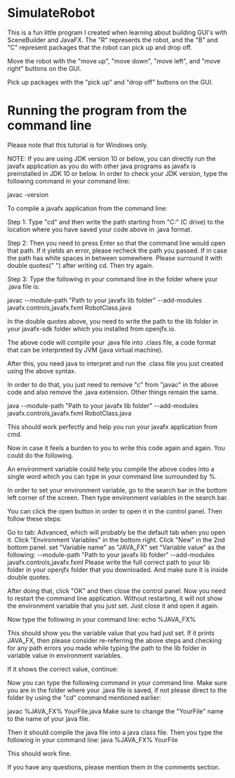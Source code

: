# SimulateRobot
This is a fun little program I created when learning about building GUI's with SceneBuilder and JavaFX. The "R" represents the robot, and the "B" and "C" represent packages that the robot can pick up and drop off.

Move the robot with the "move up", "move down", "move left", and "move right" buttons on the GUI.

Pick up packages with the "pick up" and "drop off" buttons on the GUI.

# Running the program from the command line
Please note that this tutorial is for Windows only.

NOTE: If you are using JDK version 10 or below, you can directly run the javafx application as you do with other java programs as javafx is preinstalled in JDK 10 or below. In order to check your JDK version, type the following command in your command line:

javac -version

To compile a javafx application from the command line:

Step 1: Type "cd" and then write the path starting from "C:" (C drive) to the location where you have saved your code above in .java format.

Step 2: Then you need to press Enter so that the command line would open that path. If it yields an error, please recheck the path you passed. If in case the path has white spaces in between somewhere. Please surround it with double quotes(" ") after writing cd. Then try again.

Step 3: Type the following in your command line in the folder where your .java file is:

javac --module-path "Path to your javafx lib folder" --add-modules javafx.controls,javafx.fxml RobotClass.java

In the double quotes above, you need to write the path to the lib folder in your javafx-sdk folder which you installed from openjfx.io.

The above code will compile your .java file into .class file, a code format that can be interpreted by JVM (java virtual machine). 

After this, you need java to interpret and run the .class file you just created using the above syntax.

In order to do that, you just need to remove "c" from "javac" in the above code and also remove the .java extension. Other things remain the same.

java --module-path "Path to your javafx lib folder" --add-modules javafx.controls,javafx.fxml RobotClass.java

This should work perfectly and help you run your javafx application from cmd.

Now in case it feels a burden to you to write this code again and again. You could do the following.

An environment variable could help you compile the above codes into a single word which you can type in your command line surrounded by %.

In order to set your environment variable, go to the search bar in the bottom left corner of the screen. Then type environment variables in the search bar.

You can click the open button in order to open it in the control panel. Then follow these steps:

Go to tab: Advanced, which will probably be the default tab when you open it.
Click "Environment Variables" in the bottom right.
Click "New" in the 2nd bottom panel.
set "Variable name" as "JAVA_FX"
set "Variable value" as the following:
--module-path "Path to your javafx lib folder" --add-modules javafx.controls,javafx.fxml Please write the full correct path to your lib folder in your openjfx folder that you downloaded. And make sure it is inside double quotes.

After doing that, click "OK" and then close the control panel. Now you need to restart the command line application. Without restarting, it will not show the environment variable that you just set. Just close it and open it again.

Now type the following in your command line: echo %JAVA_FX%

This should show you the variable value that you had just set. If it prints JAVA_FX, then please consider re-referring the above steps and checking for any path errors you made while typing the path to the lib folder in variable value in environment variables.

If it shows the correct value, continue:

Now you can type the following command in your command line. Make sure you are in the folder where your .java file is saved, if not please direct to the folder by using the "cd" command mentioned earlier:

javac %JAVA_FX% YourFile.java Make sure to change the "YourFile" name to the name of your java file.

Then it should compile the java file into a java class file. Then you type the following in your command line: java %JAVA_FX% YourFile

This should work fine.

If you have any questions, please mention them in the comments section.
